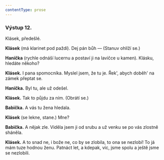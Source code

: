 ```yaml
---
contentType: prose
---
```


### Výstup 12.

Klásek, předešlé.

**Klásek** (má klarinet pod paždí). Dej pán bůh — (Stanuv ohlíží se.)

**Hanička** (rychle odnáší lucernu a postaví ji na lavičce u kamen). Klásku, hledáte někoho?

**Klásek.** I pana spomocníka. Myslel jsem, že tu je. Řek', abych doběh' na zámek přeptat se.

**Hanička.** Byl tu, ale už odešel.

**Klásek.** Tak to půjdu za ním. (Obrátí se.)

**Babička.** A vás tu žena hledala.

**Klásek** (se lekne, stane.) Mne?

**Babička.** A nějak zle. Viděla jsem ji od srubu a už venku se po vás zlostně sháněla.

**Klásek.** A to snad ne, i bože ne, co by se zlobila, to ona se nezlobí! To já mám tuze hodnou ženu. Patnáct let, a kdepak, víc, jsme spolu a ještě jsme se nezlobili.
